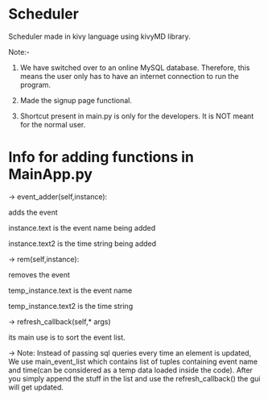 # Scheduler
Scheduler made in kivy language using kivyMD library.

Note:-

1) We have switched over to an online MySQL database. Therefore, this means the user only has to have an internet connection to run the program. 

2) Made the signup page functional. 

3) Shortcut present in main.py is only for the developers. It is NOT meant for the normal user. 

# Info for adding functions in MainApp.py
-> event_adder(self,instance):

  adds the event
  
  instance.text is the event name being added
  
  instance.text2 is the time string being added 
  

-> rem(self,instance):

  removes the event
  
  temp_instance.text is the event name
  
  temp_instance.text2 is the time string
  

-> refresh_callback(self,\* args)

  its main use is to sort the event list.
  
  
-> Note:
  Instead of passing sql queries every time an element is updated, We use main_event_list which contains list of tuples containing event name and time(can be considered as a temp data loaded inside the code). After you simply append the stuff in the list and use the refresh_callback() the gui will get updated.
